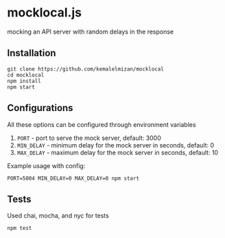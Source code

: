 # mocklocal.js

mocking an API server with random delays in the response

## Installation
```
git clone https://github.com/kemalelmizan/mocklocal
cd mocklocal
npm install
npm start
```

## Configurations
All these options can be configured through environment variables
1. `PORT` - port to serve the mock server, default: 3000
1. `MIN_DELAY` - minimum delay for the mock server in seconds, default: 0
1. `MAX_DELAY` - maximum delay for the mock server in seconds, default: 10

Example usage with config:
```
PORT=5004 MIN_DELAY=0 MAX_DELAY=0 npm start
```

## Tests
Used chai, mocha, and nyc for tests
```
npm test
```